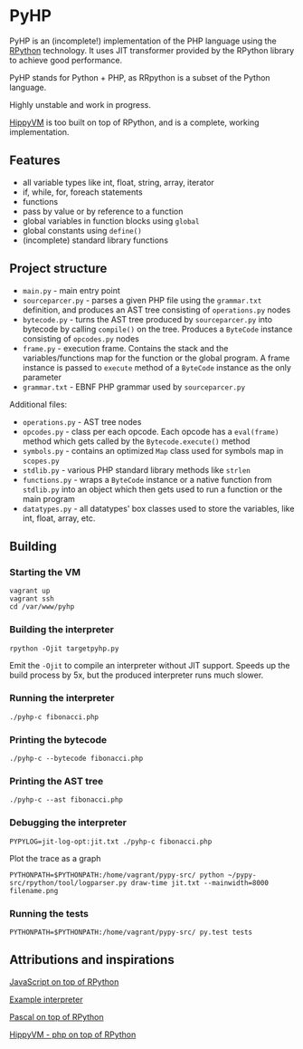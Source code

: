 # PyHP

PyHP is an (incomplete!) implementation of the PHP language using the
[RPython](http://pypy.org) technology. It uses JIT transformer provided by the
RPython library to achieve good performance.

PyHP stands for Python + PHP, as RRpython is a subset of the Python language.

Highly unstable and work in progress.

[HippyVM](https://github.com/hippyvm/hippyvm) is too built on top of RPython,
and is a complete, working implementation.

## Features

- all variable types like int, float, string, array, iterator
- if, while, for, foreach statements
- functions
- pass by value or by reference to a function
- global variables in function blocks using `global`
- global constants using `define()`
- (incomplete) standard library functions

## Project structure

- `main.py` - main entry point
- `sourceparcer.py` - parses a given PHP file using the `grammar.txt` definition,
and produces an AST tree consisting of `operations.py` nodes
- `bytecode.py` - turns the AST tree produced by `sourceparcer.py` into bytecode
by calling `compile()` on the tree. Produces a `ByteCode` instance consisting of
`opcodes.py` nodes
- `frame.py` - execution frame. Contains the stack and the variables/functions map
for the function or the global program. A frame instance is passed to `execute`
method of a `ByteCode` instance as the only parameter
- `grammar.txt` - EBNF PHP grammar used by `sourceparcer.py`

Additional files:
- `operations.py` - AST tree nodes
- `opcodes.py` - class per each opcode. Each opcode has a `eval(frame)` method which gets
called by the `Bytecode.execute()` method
- `symbols.py` - contains an optimized `Map` class used for symbols map in `scopes.py`
- `stdlib.py` - various PHP standard library methods like `strlen`
- `functions.py` - wraps a `ByteCode` instance or a native function from `stdlib.py` into an object
which then gets used to run a function or the main program
- `datatypes.py` - all datatypes' box classes used to store the variables,
like int, float, array, etc.

## Building

### Starting the VM

    vagrant up
    vagrant ssh
    cd /var/www/pyhp

### Building the interpreter

    rpython -Ojit targetpyhp.py

Emit the `-Ojit` to compile an interpreter without JIT support. Speeds up the build
process by 5x, but the produced interpreter runs much slower.

### Running the interpreter

    ./pyhp-c fibonacci.php

### Printing the bytecode

    ./pyhp-c --bytecode fibonacci.php

### Printing the AST tree

    ./pyhp-c --ast fibonacci.php

### Debugging the interpreter

    PYPYLOG=jit-log-opt:jit.txt ./pyhp-c fibonacci.php

Plot the trace as a graph

    PYTHONPATH=$PYTHONPATH:/home/vagrant/pypy-src/ python ~/pypy-src/rpython/tool/logparser.py draw-time jit.txt --mainwidth=8000 filename.png

### Running the tests

    PYTHONPATH=$PYTHONPATH:/home/vagrant/pypy-src/ py.test tests

## Attributions and inspirations

[JavaScript on top of RPython](https://bitbucket.org/pypy/lang-js/src/de89ec32a7dc?at=default)

[Example interpreter](https://bitbucket.org/pypy/example-interpreter/src/a00d0f9c36f1?at=default)

[Pascal on top of RPython](https://github.com/WarPie/Pascal)

[HippyVM - php on top of RPython](https://github.com/hippyvm/hippyvm)
